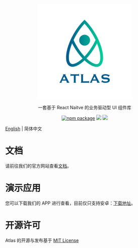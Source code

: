 <p align="center">
  <a href="https://github.com/rcg1994/react-native-atlas">
    <img width="300" src="https://github.com/rcg1994/light/blob/master/images/atlas_400.png?raw=true">
  </a>
</p>

<div align="center">
一套基于 React Naitve 的业务驱动型 UI 组件库

[![npm package](https://img.shields.io/npm/v/react-native-atlas.svg)](https://www.npmjs.com/package/react-native-atlas)
[![](https://img.shields.io/npm/dt/react-native-atlas.svg)](https://www.npmjs.com/package/react-native-atlas)
[![](https://img.shields.io/github/license/rcg1994/react-native-atlas.svg)](https://github.com/rcg1994/react-native-atlas/blob/master/LICENSE)

</div>

[English](./README.md) | 简体中文

# 文档

请前往我们的官方网站查看[文档]()。

# 演示应用

您可以下载我们的 APP 进行查看，目前仅只支持安卓：[下载地址]()。

# 开源许可

Atlas 的开源与发布基于 [MIT License](https://github.com/rcg1994/react-native-atlas/blob/master/LICENSE)

